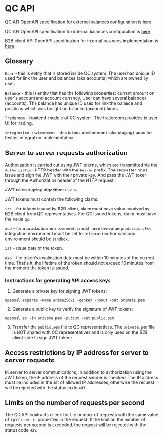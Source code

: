 # QC API

QC API OpenAPI specification for external balances configuration is [here](qc-external-balance-openapi.yaml).

QC API OpenAPI specification for internal balances configuration is [here](qc-internal-balance-openapi.yaml).

B2B client API OpenAPI specification for internal balances implementation is [here](default-external-balance-openapi.yaml).

## Glossary

`User` - this is entity that is stored inside QC system. The user has unique ID used for link the user and balances (aka accounts) which are owned by user.

`Balance` - this is entity that has the following properties: current amount on user's account and account currency. User can have several balances (accounts). The balance has unique ID used for link the balance and positions which was bought on balance (account) funds.

`Traderoom` - frontend-module of QC system. The traderoom provides to user UI for trading.

`integration-environment` - this is test-environment (aka staging) used for testing integration implementation.

## Server to server requests authorization

Authorization is carried out using JWT tokens, which are transmitted via the `Authorization` HTTP header with the `Bearer` prefix. The requester must issue and sign the JWT with their private key. And pass the JWT token through the Authorization header of the HTTP request.

JWT token signing algorithm: `ES256`.

JWT tokens must contain the following claims:

`iss` - for tokens issued by B2B client, claim must have value received by B2B client from QC representatives. For QC issued tokens, claim must have the value `qc`.

`aud` - for a production environment it must have the value `production`. For integration environment must be set to `integration`. For sandbox environment should be `sandbox`.

`iat` - issue date of the token.

`exp` - the token's invalidation date must be within 10 minutes of the current time. That's it, the lifetime of the token should not exceed 10 minutes from the moment the token is issued.

### Instructions for generating API access keys

1) Generate a private key for signing JWT tokens:

```shell
openssl ecparam -name prime256v1 -genkey -noout -out private.pem
```

2) Generate a public key to verify the signature of JWT tokens:

```shell
openssl ec -in private.pem -pubout -out public.pem
```

3) Transfer the `public.pem` file to QC representatives. The `private.pem` file is NOT shared with QC representatives and is only used on the B2B client side to sign JWT tokens.

## Access restrictions by IP address for server to server requests

In server to server communications, in addition to authorization using the JWT token, the IP address of the request sender is checked. The IP address must be included in the list of allowed IP addresses, otherwise the request will be rejected with the status code `403`.

## Limits on the number of requests per second

The QC API contracts check for the number of requests with the same value of `ip` or `user_id` properties in the request. If the limit on the number of requests per second is exceeded, the request will be rejected with the status code `429`.
